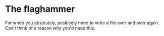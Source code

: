 # The flaghammer

For when you absolutely, positively need to write a file over and over again. Can't think of a reason why you'd need this.
